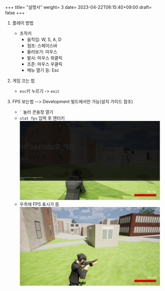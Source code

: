 +++
title= "설명서"
weight= 3
date= 2023-04-22T06:15:40+09:00
draft= false
+++

1. 플레이 방법
   * 조작키
     * 움직임: W, S, A, D
     * 점프: 스페이스바
     * 둘러보기: 마우스
     * 발사: 마우스 좌클릭
     * 조준: 마우스 우클릭
     * 메뉴 열기 등: Esc

2. 게임 끄는 법
   * ```esc```키 누르기 -> ```exit```
     
1. FPS 보는법 --> Development 빌드에서만 가능(설치 가이드 참조)
   * ``` ` ``` 눌러 콘솔창 열기
   * ``` stat fps ``` 입력 후 엔터키
![Image](Images/fps%20command.png)
   * 우측에 FPS 표시가 뜸
![Image](Images/show%20fps.png)